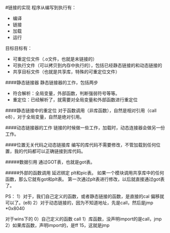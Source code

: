 #链接的实现
程序从编写到执行有：
- 编译
- 链接
- 加载
- 运行

目标目标有：
- 可重定位文件（.o文件，也就是未链接的）
- 可执行文件（可以拷贝到内存中执行的），包括已经静态链接的和动态链接的
- 共享目标文件（也就是共享库，特殊的可重定位文件）

####静态链接器
静态链接器的工作，包括两步
- 符合解析：全局变量，外部函数，判断强弱符号等等。
- 重定位：已经解析了，就需要对全局变量和外部函数进行重定位

####静态链接中的重定位
对于函数调用（非库函数），自然是相对引用（call e8），对于全局变量，自然是绝对引用。

####动态链接器的工作
链接的时候做一些工作，加载时，动态连接器会做另一份工作。


####位置无关代码之动态链接库
编写的库代码不需要修改，不管加载到任何位置，我的代码都可以正确链接到库代码。

#####数据引用
通过GOT表，也就是got表。

#####外部的函数调用
延迟绑定
plt和pic表。
如果一个模块调用共享库中的任何函数，那么它就有got和plt表。
第一次通过plt表进行修改，以后就直接通过got表了。

PS：
1）对于，我们自己定义的函数，或者静态链接的函数，是直接的cal
 偏移就可以了。(e8)
 2）对于动态链接的，因为不知道地址，先是call，然后是jmp *0x8040
 
 对于wins下的
 0）自己定义的函数 call
 1）库函数，没声明import的是call，jmp
 2）如果库函数，声明import的，是ff 15，这就是jmp
